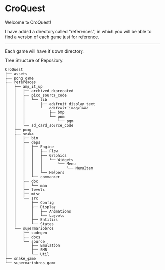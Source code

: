 # CroQuest

Welcome to CroQuest!


I have added a directory called "references", in which you will be able to find a version of each game just for reference.

---------------------------------------------------------------------------------------------

Each game will have it's own directory.  

Tree Structure of Repository.

```
CroQuest
├── assets
├── pong_game
├── references
│   ├── amp_it_up
│   │   ├── archived_deprecated
│   │   ├── pico_source_code
│   │   │   └── lib
│   │   │       ├── adafruit_display_text
│   │   │       └── adafruit_imageload
│   │   │           ├── bmp
│   │   │           └── pnm
│   │   │               └── pgm
│   │   └── sd_card_source_code
│   ├── pong
│   ├── snake
│   │   ├── bin
│   │   ├── deps
│   │   │   ├── Engine
│   │   │   │   ├── Flow
│   │   │   │   ├── Graphics
│   │   │   │   │   └── Widgets
│   │   │   │   │       └── Menu
│   │   │   │   │           └── MenuItem
│   │   │   │   └── Helpers
│   │   │   └── commander
│   │   ├── doc
│   │   │   └── man
│   │   ├── levels
│   │   ├── misc
│   │   └── src
│   │       ├── Config
│   │       ├── Display
│   │       │   ├── Animations
│   │       │   └── Layouts
│   │       ├── Entities
│   │       └── States
│   └── supermariobros
│       ├── codegen
│       ├── docs
│       └── source
│           ├── Emulation
│           ├── SMB
│           └── Util
├── snake_game
└── supermariobros_game

```
